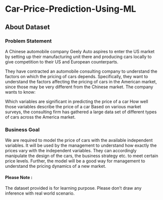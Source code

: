 # Car-Price-Prediction-Using-ML

## About Dataset

### Problem Statement

A Chinese automobile company Geely Auto aspires to enter the US market by setting up their manufacturing unit there and producing cars locally to give competition to their US and European counterparts.

They have contracted an automobile consulting company to understand the factors on which the pricing of cars depends. Specifically, they want to understand the factors affecting the pricing of cars in the American market, since those may be very different from the Chinese market. The company wants to know:

Which variables are significant in predicting the price of a car
How well those variables describe the price of a car
Based on various market surveys, the consulting firm has gathered a large data set of different types of cars across the America market.

### Business Goal


We are required to model the price of cars with the available independent variables. It will be used by the management to understand how exactly the prices vary with the independent variables. They can accordingly manipulate the design of the cars, the business strategy etc. to meet certain price levels. Further, the model will be a good way for management to understand the pricing dynamics of a new market.

#### Please Note : 

The dataset provided is for learning purpose. Please don’t draw any inference with real world scenario.
